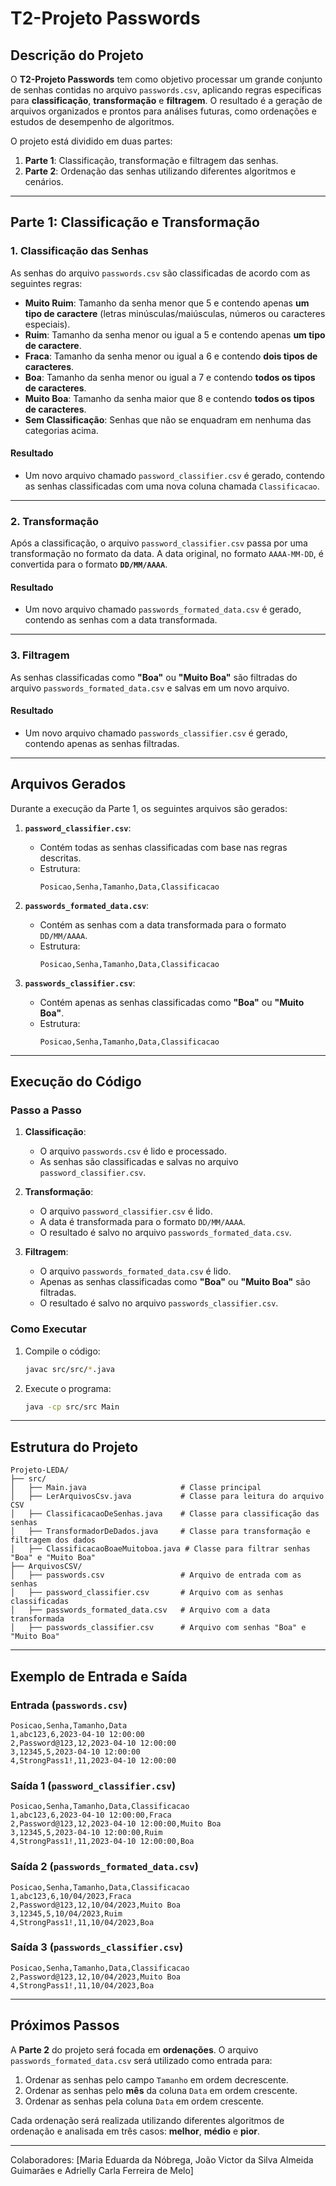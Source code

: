 # T2-Projeto Passwords

## **Descrição do Projeto**
O **T2-Projeto Passwords** tem como objetivo processar um grande conjunto de senhas contidas no arquivo `passwords.csv`, aplicando regras específicas para **classificação**, **transformação** e **filtragem**. O resultado é a geração de arquivos organizados e prontos para análises futuras, como ordenações e estudos de desempenho de algoritmos.

O projeto está dividido em duas partes:
1. **Parte 1**: Classificação, transformação e filtragem das senhas.
2. **Parte 2**: Ordenação das senhas utilizando diferentes algoritmos e cenários.

---

## **Parte 1: Classificação e Transformação**

### **1. Classificação das Senhas**
As senhas do arquivo `passwords.csv` são classificadas de acordo com as seguintes regras:

- **Muito Ruim**: Tamanho da senha menor que 5 e contendo apenas **um tipo de caractere** (letras minúsculas/maiúsculas, números ou caracteres especiais).
- **Ruim**: Tamanho da senha menor ou igual a 5 e contendo apenas **um tipo de caractere**.
- **Fraca**: Tamanho da senha menor ou igual a 6 e contendo **dois tipos de caracteres**.
- **Boa**: Tamanho da senha menor ou igual a 7 e contendo **todos os tipos de caracteres**.
- **Muito Boa**: Tamanho da senha maior que 8 e contendo **todos os tipos de caracteres**.
- **Sem Classificação**: Senhas que não se enquadram em nenhuma das categorias acima.

#### **Resultado**
- Um novo arquivo chamado `password_classifier.csv` é gerado, contendo as senhas classificadas com uma nova coluna chamada `Classificacao`.

---

### **2. Transformação**
Após a classificação, o arquivo `password_classifier.csv` passa por uma transformação no formato da data. A data original, no formato `AAAA-MM-DD`, é convertida para o formato **`DD/MM/AAAA`**.

#### **Resultado**
- Um novo arquivo chamado `passwords_formated_data.csv` é gerado, contendo as senhas com a data transformada.

---

### **3. Filtragem**
As senhas classificadas como **"Boa"** ou **"Muito Boa"** são filtradas do arquivo `passwords_formated_data.csv` e salvas em um novo arquivo.

#### **Resultado**
- Um novo arquivo chamado `passwords_classifier.csv` é gerado, contendo apenas as senhas filtradas.

---

## **Arquivos Gerados**
Durante a execução da Parte 1, os seguintes arquivos são gerados:

1. **`password_classifier.csv`**:
   - Contém todas as senhas classificadas com base nas regras descritas.
   - Estrutura:
     ```
     Posicao,Senha,Tamanho,Data,Classificacao
     ```

2. **`passwords_formated_data.csv`**:
   - Contém as senhas com a data transformada para o formato `DD/MM/AAAA`.
   - Estrutura:
     ```
     Posicao,Senha,Tamanho,Data,Classificacao
     ```

3. **`passwords_classifier.csv`**:
   - Contém apenas as senhas classificadas como **"Boa"** ou **"Muito Boa"**.
   - Estrutura:
     ```
     Posicao,Senha,Tamanho,Data,Classificacao
     ```

---

## **Execução do Código**

### **Passo a Passo**
1. **Classificação**:
   - O arquivo `passwords.csv` é lido e processado.
   - As senhas são classificadas e salvas no arquivo `password_classifier.csv`.

2. **Transformação**:
   - O arquivo `password_classifier.csv` é lido.
   - A data é transformada para o formato `DD/MM/AAAA`.
   - O resultado é salvo no arquivo `passwords_formated_data.csv`.

3. **Filtragem**:
   - O arquivo `passwords_formated_data.csv` é lido.
   - Apenas as senhas classificadas como **"Boa"** ou **"Muito Boa"** são filtradas.
   - O resultado é salvo no arquivo `passwords_classifier.csv`.

### **Como Executar**
1. Compile o código:
   ```bash
   javac src/src/*.java
   ```
2. Execute o programa:
   ```bash
   java -cp src/src Main
   ```

---

## **Estrutura do Projeto**
```plaintext
Projeto-LEDA/
├── src/
│   ├── Main.java                     # Classe principal
│   ├── LerArquivosCsv.java           # Classe para leitura do arquivo CSV
│   ├── ClassificacaoDeSenhas.java    # Classe para classificação das senhas
│   ├── TransformadorDeDados.java     # Classe para transformação e filtragem dos dados
│   ├── ClassificacaoBoaeMuitoboa.java # Classe para filtrar senhas "Boa" e "Muito Boa"
├── ArquivosCSV/
│   ├── passwords.csv                 # Arquivo de entrada com as senhas
│   ├── password_classifier.csv       # Arquivo com as senhas classificadas
│   ├── passwords_formated_data.csv   # Arquivo com a data transformada
│   ├── passwords_classifier.csv      # Arquivo com senhas "Boa" e "Muito Boa"
```

---

## **Exemplo de Entrada e Saída**

### **Entrada (`passwords.csv`)**
```csv
Posicao,Senha,Tamanho,Data
1,abc123,6,2023-04-10 12:00:00
2,Password@123,12,2023-04-10 12:00:00
3,12345,5,2023-04-10 12:00:00
4,StrongPass1!,11,2023-04-10 12:00:00
```

### **Saída 1 (`password_classifier.csv`)**
```csv
Posicao,Senha,Tamanho,Data,Classificacao
1,abc123,6,2023-04-10 12:00:00,Fraca
2,Password@123,12,2023-04-10 12:00:00,Muito Boa
3,12345,5,2023-04-10 12:00:00,Ruim
4,StrongPass1!,11,2023-04-10 12:00:00,Boa
```

### **Saída 2 (`passwords_formated_data.csv`)**
```csv
Posicao,Senha,Tamanho,Data,Classificacao
1,abc123,6,10/04/2023,Fraca
2,Password@123,12,10/04/2023,Muito Boa
3,12345,5,10/04/2023,Ruim
4,StrongPass1!,11,10/04/2023,Boa
```

### **Saída 3 (`passwords_classifier.csv`)**
```csv
Posicao,Senha,Tamanho,Data,Classificacao
2,Password@123,12,10/04/2023,Muito Boa
4,StrongPass1!,11,10/04/2023,Boa
```

---

## **Próximos Passos**
A **Parte 2** do projeto será focada em **ordenações**. O arquivo `passwords_formated_data.csv` será utilizado como entrada para:
1. Ordenar as senhas pelo campo `Tamanho` em ordem decrescente.
2. Ordenar as senhas pelo **mês** da coluna `Data` em ordem crescente.
3. Ordenar as senhas pela coluna `Data` em ordem crescente.

Cada ordenação será realizada utilizando diferentes algoritmos de ordenação e analisada em três casos: **melhor**, **médio** e **pior**.

---

Colaboradores: [Maria Eduarda da Nóbrega, João Victor da Silva Almeida Guimarães e Adrielly Carla Ferreira de Melo]